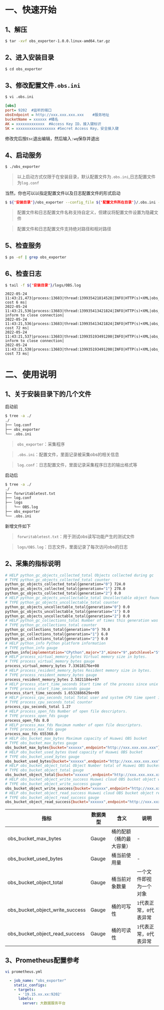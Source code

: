 # 一、快速开始
## 1、解压
```bash
$ tar -xvf obs_exporter-1.0.0.linux-amd64.tar.gz
```
## 2、进入安装目录
```bash
$ cd obs_exporter
```
## 3、修改配置文件`.obs.ini`
```bash
$ vi .obs.ini
```
```ini
[obs]
port= 9202  #监听的端口
obsEndpoint = http://xxx.xxx.xxx.xxx    #服务地址
bucketName = xxxxxx #桶名
AK = xxxxxxxxxxxxx  #Access Key ID，接入键标识
SK = xxxxxxxxxxxxxxxxxx #Secret Access Key，安全接入键
```
修改完后按`Esc`退出编辑，然后输入`:wq`保存并退出
## 4、启动服务
```bash
$ ./obs_exporter
```
>以上启动方式仅限于在安装目录，默认配置文件为`.obs.ini`,日志配置文件为`log.conf`

当然，你也可以以指定配置文件以及日志配置文件的形式启动
```bash
$ ${'安装目录'}/obs_exporter --config_file ${'配置文件所在目录'}/.obs.ini --log_config ${'日志配置文件所在目录'}/log.conf
```
>配置文件和日志配置文件名称支持自定义，但建议将配置文件设置为隐藏文件

>配置文件和日志配置文件支持绝对路径和相对路径
## 5、检查服务
```bash
$ ps -ef | grep obs_exporter
```
## 6、检查日志
```bash
$ tail -f ${'安装目录'}/logs/OBS.log
```
```log
2022-05-24 11:43:21,473|process:13683|thread:139935421814528|INFO|HTTP(s)+XML|obs_logger|_wrapperFinally,97|getObject cost 6 ms|
2022-05-24 11:43:21,536|process:13683|thread:139935413421824|INFO|HTTP(s)+XML|obs_logger|do_close,358|server inform to close connection|
2022-05-24 11:43:21,536|process:13683|thread:139935413421824|INFO|HTTP(s)+XML|obs_logger|_wrapperFinally,97|getBucketStorageInfo cost 72 ms|
2022-05-24 11:43:21,537|process:13683|thread:139935193491200|INFO|HTTP(s)+XML|obs_logger|do_close,358|server inform to close connection|
2022-05-24 11:43:21,538|process:13683|thread:139935193491200|INFO|HTTP(s)+XML|obs_logger|_wrapperFinally,97|putContent cost 73 ms|
```
# 二、使用说明
## 1、关于安装目录下的几个文件
启动前
```bash
$ tree -a ./
./
├── log.conf
├── obs_exporter
└── .obs.ini
```
>`obs_exporter`：采集程序

>`.obs.ini`：配置文件，里面记录被采集obs的相关信息

>`log.conf`：日志配置文件，里面记录采集程序日志的输出格式等

启动后
```bash
$ tree -a ./
./
├── forwritabletest.txt
├── log.conf
├── logs
│   └── OBS.log
├── obs_exporter
└── .obs.ini
```
新增文件如下
>`forwritabletest.txt`：用于测试obs读写功能产生的测试文件

>`logs/OBS.log`：日志文件，里面记录了每次访问obs的日志

## 2、采集的指标说明
```bash
# HELP python_gc_objects_collected_total Objects collected during gc
# TYPE python_gc_objects_collected_total counter
python_gc_objects_collected_total{generation="0"} 724.0
python_gc_objects_collected_total{generation="1"} 278.0
python_gc_objects_collected_total{generation="2"} 0.0
# HELP python_gc_objects_uncollectable_total Uncollectable object found during GC
# TYPE python_gc_objects_uncollectable_total counter
python_gc_objects_uncollectable_total{generation="0"} 0.0
python_gc_objects_uncollectable_total{generation="1"} 0.0
python_gc_objects_uncollectable_total{generation="2"} 0.0
# HELP python_gc_collections_total Number of times this generation was collected
# TYPE python_gc_collections_total counter
python_gc_collections_total{generation="0"} 70.0
python_gc_collections_total{generation="1"} 6.0
python_gc_collections_total{generation="2"} 0.0
# HELP python_info Python platform information
# TYPE python_info gauge
python_info{implementation="CPython",major="3",minor="9",patchlevel="5",version="3.9.5"} 1.0
# HELP process_virtual_memory_bytes Virtual memory size in bytes.
# TYPE process_virtual_memory_bytes gauge
process_virtual_memory_bytes 7.33618176e+08
# HELP process_resident_memory_bytes Resident memory size in bytes.
# TYPE process_resident_memory_bytes gauge
process_resident_memory_bytes 2.5821184e+07
# HELP process_start_time_seconds Start time of the process since unix epoch in seconds.
# TYPE process_start_time_seconds gauge
process_start_time_seconds 1.6532886629e+09
# HELP process_cpu_seconds_total Total user and system CPU time spent in seconds.
# TYPE process_cpu_seconds_total counter
process_cpu_seconds_total 1.27
# HELP process_open_fds Number of open file descriptors.
# TYPE process_open_fds gauge
process_open_fds 8.0
# HELP process_max_fds Maximum number of open file descriptors.
# TYPE process_max_fds gauge
process_max_fds 655360.0
# HELP obs_bucket_max_bytes Maximum capacity of Huawei OBS bucket
# TYPE obs_bucket_max_bytes gauge
obs_bucket_max_bytes{bucket="xxxxxx",endpoint="http://xxx.xxx.xxx.xxx"} 5.36870912e+011
# HELP obs_bucket_used_bytes Used capacity of Huawei OBS bucket
# TYPE obs_bucket_used_bytes gauge
obs_bucket_used_bytes{bucket="xxxxxx",endpoint="http://xxx.xxx.xxx.xxx"} 4.309656907e+010
# HELP obs_bucket_object_total Object Number total of Huawei OBS bucket
# TYPE obs_bucket_object_total gauge
obs_bucket_object_total{bucket="xxxxxx",endpoint="http://xxx.xxx.xxx.xxx"} 479615.0
# HELP obs_bucket_object_write_success Huawei cloud OBS bucket object writable
# TYPE obs_bucket_object_write_success gauge
obs_bucket_object_write_success{bucket="xxxxxx",endpoint="http://xxx.xxx.xxx.xxx"} 1.0
# HELP obs_bucket_object_read_success Huawei cloud OBS bucket object readable
# TYPE obs_bucket_object_read_success gauge
obs_bucket_object_read_success{bucket="xxxxxx",endpoint="http://xxx.xxx.xxx.xxx"} 1.0
```
| 指标                 |数据类型    | 含义              | 说明            |
| -------------------- | ---------- | ---------------- | ---------------- |
| obs_bucket_max_bytes |  Gauge     |桶的配额（桶的最大容量） | - |
| obs_bucket_used_bytes |  Gauge    |桶当前使用量 | - |
| obs_bucket_object_total |  Gauge    |桶当前对象数量 | 一个文件即视为一个对象 |
| obs_bucket_object_write_success |  Gauge    |桶的可写性 | `1`代表正常，`0`代表异常 |
| obs_bucket_object_read_success |  Gauge    |桶的可读性 | `1`代表正常，`0`代表异常 |
## 3、Prometheus配置参考
```bash
vi prometheus.yml
```
```yaml
  - job_name: "obs_exporter"
    static_configs:
    - targets:
      - '19.15.xx.xx:9202'
      labels:
        server: 大数据服务平台
```
